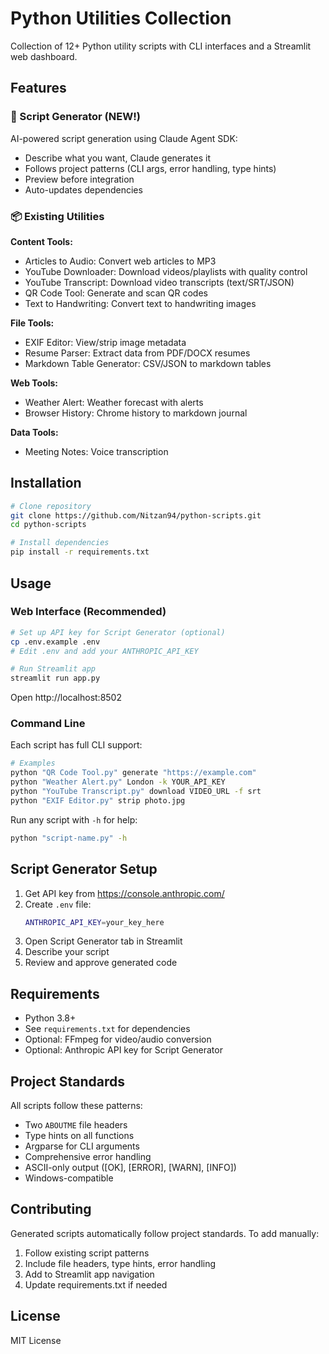 # Python Utilities Collection

Collection of 12+ Python utility scripts with CLI interfaces and a Streamlit web dashboard.

## Features

### 🤖 Script Generator (NEW!)
AI-powered script generation using Claude Agent SDK:
- Describe what you want, Claude generates it
- Follows project patterns (CLI args, error handling, type hints)
- Preview before integration
- Auto-updates dependencies

### 📦 Existing Utilities

**Content Tools:**
- Articles to Audio: Convert web articles to MP3
- YouTube Downloader: Download videos/playlists with quality control
- YouTube Transcript: Download video transcripts (text/SRT/JSON)
- QR Code Tool: Generate and scan QR codes
- Text to Handwriting: Convert text to handwriting images

**File Tools:**
- EXIF Editor: View/strip image metadata
- Resume Parser: Extract data from PDF/DOCX resumes
- Markdown Table Generator: CSV/JSON to markdown tables

**Web Tools:**
- Weather Alert: Weather forecast with alerts
- Browser History: Chrome history to markdown journal

**Data Tools:**
- Meeting Notes: Voice transcription

## Installation

```bash
# Clone repository
git clone https://github.com/Nitzan94/python-scripts.git
cd python-scripts

# Install dependencies
pip install -r requirements.txt
```

## Usage

### Web Interface (Recommended)

```bash
# Set up API key for Script Generator (optional)
cp .env.example .env
# Edit .env and add your ANTHROPIC_API_KEY

# Run Streamlit app
streamlit run app.py
```

Open http://localhost:8502

### Command Line

Each script has full CLI support:

```bash
# Examples
python "QR Code Tool.py" generate "https://example.com"
python "Weather Alert.py" London -k YOUR_API_KEY
python "YouTube Transcript.py" download VIDEO_URL -f srt
python "EXIF Editor.py" strip photo.jpg
```

Run any script with `-h` for help:
```bash
python "script-name.py" -h
```

## Script Generator Setup

1. Get API key from https://console.anthropic.com/
2. Create `.env` file:
   ```bash
   ANTHROPIC_API_KEY=your_key_here
   ```
3. Open Script Generator tab in Streamlit
4. Describe your script
5. Review and approve generated code

## Requirements

- Python 3.8+
- See `requirements.txt` for dependencies
- Optional: FFmpeg for video/audio conversion
- Optional: Anthropic API key for Script Generator

## Project Standards

All scripts follow these patterns:
- Two `ABOUTME` file headers
- Type hints on all functions
- Argparse for CLI arguments
- Comprehensive error handling
- ASCII-only output ([OK], [ERROR], [WARN], [INFO])
- Windows-compatible

## Contributing

Generated scripts automatically follow project standards. To add manually:
1. Follow existing script patterns
2. Include file headers, type hints, error handling
3. Add to Streamlit app navigation
4. Update requirements.txt if needed

## License

MIT License
